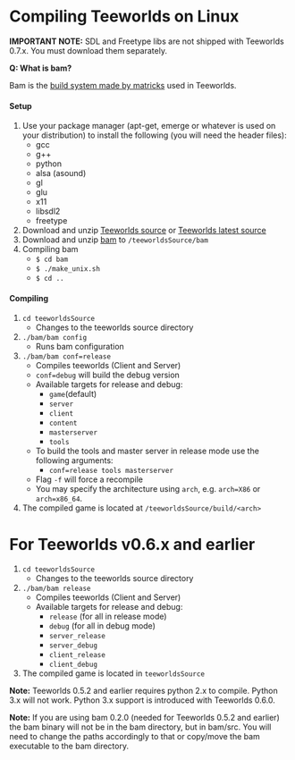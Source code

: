 # Compiling Teeworlds on Linux

**IMPORTANT NOTE:** SDL and Freetype libs are not shipped with Teeworlds 0.7.x. You must download them separately.

**Q: What is bam?**

Bam is the [build system made by matricks](http://matricks.github.io/bam/) used in Teeworlds.

#### Setup
1. Use your package manager (apt-get, emerge or whatever is used on your distribution) to install the following (you will need the header files):
    - gcc
    - g++
    - python
    - alsa (asound)
    - gl
    - glu
    - x11
    - libsdl2
    - freetype
2. Download and unzip [Teeworlds source](https://github.com/teeworlds/teeworlds/releases) or [Teeworlds latest source](https://github.com/teeworlds/teeworlds/archive/master.zip)
3. Download and unzip [bam](https://github.com/matricks/bam/archive/v0.5.1.tar.gz) to `/teeworldsSource/bam`
4. Compiling bam  
    - `$ cd bam`
    - `$ ./make_unix.sh`
    - `$ cd ..`


#### Compiling
1. `cd teeworldsSource`
    - Changes to the teeworlds source directory
2. `./bam/bam config`
    - Runs bam configuration
3. `./bam/bam conf=release`
    - Compiles teeworlds (Client and Server)
    - `conf=debug` will build the debug version
    - Available targets for release and debug:
        - `game`(default)
        - `server`
        - `client`
        - `content`
        - `masterserver`
        - `tools`
    - To build the tools and master server in release mode use the following arguments:
        - `conf=release tools masterserver`
    - Flag `-f` will force a recompile
    - You may specify the architecture using `arch`, e.g. `arch=X86` or `arch=x86_64`.
4. The compiled game is located at `/teeworldsSource/build/<arch>`


# For Teeworlds v0.6.x and earlier

1. `cd teeworldsSource`
    - Changes to the teeworlds source directory
2. `./bam/bam release`
    - Compiles teeworlds (Client and Server)
    - Available targets for release and debug:
        - `release` (for all in release mode)
        - `debug` (for all in debug mode)
        - `server_release`
        - `server_debug`
        - `client_release`
        - `client_debug`
3. The compiled game is located in `teeworldsSource`

**Note:** Teeworlds 0.5.2 and earlier requires python 2.x to compile. Python 3.x will not work. Python 3.x support is introduced with Teeworlds 0.6.0.

**Note:** If you are using bam 0.2.0 (needed for Teeworlds 0.5.2 and earlier) the bam binary will not be in the bam directory, but in bam/src. You will need to change the paths accordingly to that or copy/move the bam executable to the bam directory.